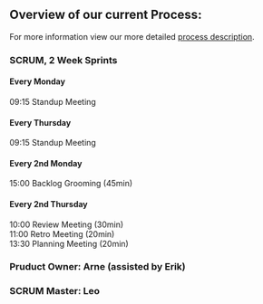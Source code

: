 ## Overview of our current Process:  
For more information view our more detailed [process description](process.md). 

### SCRUM, 2 Week Sprints

#### Every Monday  
09:15 Standup Meeting  

#### Every Thursday  
09:15 Standup Meeting  

#### Every 2nd Monday
15:00 Backlog Grooming (45min)

#### Every 2nd Thursday
10:00 Review Meeting (30min)  
11:00 Retro Meeting (20min)  
13:30 Planning Meeting (20min)  


### Pruduct Owner: Arne (assisted by Erik)
  
### SCRUM Master: Leo  
